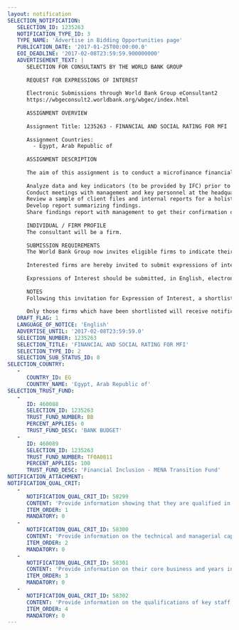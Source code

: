 ```yaml
---
layout: notification
SELECTION_NOTIFICATION: 
   SELECTION_ID: 1235263
   NOTIFICATION_TYPE_ID: 3
   TYPE_NAME: 'Advertise in Bidding Opportunities page'
   PUBLICATION_DATE: '2017-01-25T00:00:00.0'
   EOI_DEADLINE: '2017-02-08T23:59:59.900000000'
   ADVERTISEMENT_TEXT: |
      SELECTION FOR CONSULTANTS BY THE WORLD BANK GROUP
      
      REQUEST FOR EXPRESSIONS OF INTEREST
      
      Electronic Submissions through World Bank Group eConsultant2
      https://wbgeconsult2.worldbank.org/wbgec/index.html
      
      ASSIGNMENT OVERVIEW
      
      Assignment Title: 1235263 - FINANCIAL AND SOCIAL RATING FOR MFI
      
      Assignment Countries:
        - Egypt, Arab Republic of
      
      ASSIGNMENT DESCRIPTION
      
      The aim of this assignment is to conduct a microfinance financial and social rating of an MFI in Egypt.  The consultant will work to accomplish the specific activities listed below.  
      
      Analyze data and key indicators (to be provided by IFC) prior to conducting fieldwork on site, to provide context and guide the fieldwork. 
      Conduct meetings with management and key personnel at the headquarters, as well as branch managers and officers in the field to collect data and observe operations. 
      Review a sample of client files and internal reports for a holistic assessment of operations. 
      Develop report summarizing findings.  
      Share findings report with management to get their confirmation of the validity of the data and make any necessary revisions. 
      
      INDIVIDUAL / FIRM PROFILE
      The consultant will be a firm. 
      
      SUBMISSION REQUIREMENTS
      The World Bank Group now invites eligible firms to indicate their interest in providing the services.  Interested firms must provide information indicating that they are qualified to perform the services (brochures, description of similar assignments, experience in similar conditions, availability of appropriate skills among staff, etc. for firms; CV and cover letter for individuals).  Please note that the total size of all attachments should be less than 5MB.  Consultants may associate to enhance their qualifications.
      
      Interested firms are hereby invited to submit expressions of interest.
      
      Expressions of Interest should be submitted, in English, electronically through World Bank Group eConsultant2 (https://wbgeconsult2.worldbank.org/wbgec/index.html)
      
      NOTES
      Following this invitation for Expression of Interest, a shortlist of qualified firms will be formally invited to submit proposals. Shortlisting and selection will be subject to the availability of funding.
      
      Only those firms which have been shortlisted will receive notification. No debrief will be provided to firms which have not been shortlisted.
   DRAFT_FLAG: 1
   LANGUAGE_OF_NOTICE: 'English'
   ADVERTISE_UNTIL: '2017-02-08T23:59:59.0'
   SELECTION_NUMBER: 1235263
   SELECTION_TITLE: 'FINANCIAL AND SOCIAL RATING FOR MFI'
   SELECTION_TYPE_ID: 2
   SELECTION_SUB_STATUS_ID: 8
SELECTION_COUNTRY: 
   - 
      COUNTRY_ID: EG
      COUNTRY_NAME: 'Egypt, Arab Republic of'
SELECTION_TRUST_FUND: 
   - 
      ID: 460088
      SELECTION_ID: 1235263
      TRUST_FUND_NUMBER: BB
      PERCENT_APPLIES: 0
      TRUST_FUND_DESC: 'BANK BUDGET'
   - 
      ID: 460089
      SELECTION_ID: 1235263
      TRUST_FUND_NUMBER: TF0A0811
      PERCENT_APPLIES: 100
      TRUST_FUND_DESC: 'Financial Inclusion - MENA Transition Fund'
NOTIFICATION_ATTACHMENT: 
NOTIFICATION_QUAL_CRIT: 
   - 
      NOTIFICATION_QUAL_CRIT_ID: 58299
      CONTENT: 'Provide information showing that they are qualified in the field of the assignment.'
      ITEM_ORDER: 1
      MANDATORY: 0
   - 
      NOTIFICATION_QUAL_CRIT_ID: 58300
      CONTENT: 'Provide information on the technical and managerial capabilities of the firm.'
      ITEM_ORDER: 2
      MANDATORY: 0
   - 
      NOTIFICATION_QUAL_CRIT_ID: 58301
      CONTENT: 'Provide information on their core business and years in business.'
      ITEM_ORDER: 3
      MANDATORY: 0
   - 
      NOTIFICATION_QUAL_CRIT_ID: 58302
      CONTENT: 'Provide information on the qualifications of key staff.'
      ITEM_ORDER: 4
      MANDATORY: 0
---
```

